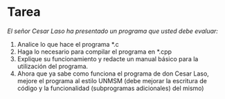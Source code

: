 # Tarea
*El señor Cesar Laso ha presentado un programa que usted debe evaluar:*

1. Analice lo que hace el programa *.c
2. Haga lo necesario para compilar el programa en *.cpp
3. Explique su funcionamiento y redacte un manual básico para la utilización del programa.
4. Ahora que ya sabe como funciona el programa de don Cesar Laso, mejore el programa al estilo UNMSM (debe mejorar la escritura de código y la funcionalidad (subprogramas adicionales) del mismo)